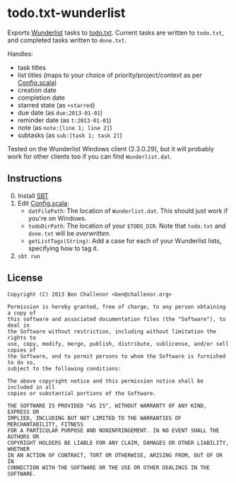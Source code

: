 todo.txt-wunderlist
===================

Exports [Wunderlist](http://www.wunderlist.com) tasks to [todo.txt](http://todotxt.com).
Current tasks are written to `todo.txt`, and completed tasks written to `done.txt`.

Handles:
* task titles
* list titles (maps to your choice of priority/project/context as per [Config.scala](src/main/scala/Config.scala))
* creation date
* completion date
* starred state (as `+starred`)
* due date (as `due:2013-01-01`)
* reminder date (as `t:2013-01-01`)
* note (as `note:[line 1; line 2]`)
* subtasks (as `sub:[task 1; task 2]`)

Tested on the Wunderlist Windows client (2.3.0.29), but it will probably work for other clients too if you can find `Wunderlist.dat`.


Instructions
------------

0. Install [SBT](http://www.scala-sbt.org)
1. Edit [Config.scala](src/main/scala/Config.scala):
    * `datFilePath`: The location of `Wunderlist.dat`. This should just work if you're on Windows.
    * `todoDirPath`: The location of your `$TODO_DIR`. Note that `todo.txt` and `done.txt` will be *overwritten*.
    * `getListTags(String)`: Add a case for each of your Wunderlist lists, specifying how to tag it.
2. `sbt run`


License
-------

    Copyright (C) 2013 Ben Challenor <ben@challenor.org>

    Permission is hereby granted, free of charge, to any person obtaining a copy of
    this software and associated documentation files (the "Software"), to deal in
    the Software without restriction, including without limitation the rights to
    use, copy, modify, merge, publish, distribute, sublicense, and/or sell copies of
    the Software, and to permit persons to whom the Software is furnished to do so,
    subject to the following conditions:

    The above copyright notice and this permission notice shall be included in all
    copies or substantial portions of the Software.

    THE SOFTWARE IS PROVIDED "AS IS", WITHOUT WARRANTY OF ANY KIND, EXPRESS OR
    IMPLIED, INCLUDING BUT NOT LIMITED TO THE WARRANTIES OF MERCHANTABILITY, FITNESS
    FOR A PARTICULAR PURPOSE AND NONINFRINGEMENT. IN NO EVENT SHALL THE AUTHORS OR
    COPYRIGHT HOLDERS BE LIABLE FOR ANY CLAIM, DAMAGES OR OTHER LIABILITY, WHETHER
    IN AN ACTION OF CONTRACT, TORT OR OTHERWISE, ARISING FROM, OUT OF OR IN
    CONNECTION WITH THE SOFTWARE OR THE USE OR OTHER DEALINGS IN THE SOFTWARE.
